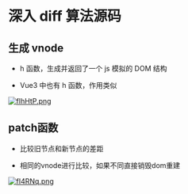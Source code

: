 # 深入 diff 算法源码

## 生成 vnode

- h 函数，生成并返回了一个 js 模拟的 DOM 结构

- Vue3 中也有 h 函数，作用类似

[![fIhHtP.png](https://z3.ax1x.com/2021/08/18/fIhHtP.png)](https://imgtu.com/i/fIhHtP)

## patch函数

- 比较旧节点和新节点的差距

- 相同的vnode进行比较，如果不同直接销毁dom重建

[![fI4RNq.png](https://z3.ax1x.com/2021/08/18/fI4RNq.png)](https://imgtu.com/i/fI4RNq)
